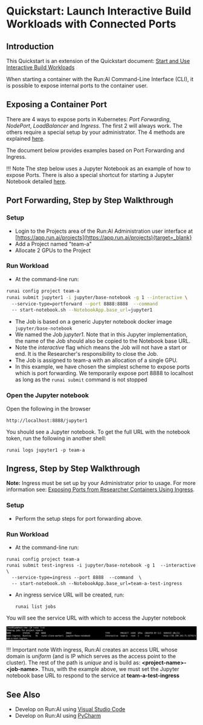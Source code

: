 # Quickstart: Launch Interactive Build Workloads with Connected Ports

## Introduction

 This Quickstart is an extension of the Quickstart document: [Start and Use Interactive Build Workloads](walkthrough-build.md) 

 When starting a container with the Run:AI Command-Line Interface (CLI), it is possible to expose internal ports to the container user.   

## Exposing a Container Port

 There are 4 ways to expose ports in Kubernetes: _Port Forwarding_, _NodePort_, _LoadBalancer_ and _Ingress_. The first 2 will always work. The others require a special setup by your administrator. The 4 methods are explained [here](../../admin/runai-setup/advanced/allow-external-access-to-containers.md). 

 The document below provides examples based on Port Forwarding and Ingress.

!!! Note
    The step below uses a Jupyter Notebook as an example of how to expose Ports. There is also a special shortcut for starting a Jupyter Notebook detailed [here](../tools/dev-jupyter.md). 

## Port Forwarding, Step by Step Walkthrough

### Setup

*  Login to the Projects area of the Run:AI Administration user interface at [https://app.run.ai/projects](https://app.run.ai/projects){target=_blank}
*  Add a Project named "team-a"
*  Allocate 2 GPUs to the Project

### Run Workload

*   At the command-line run:

``` bash
runai config project team-a
runai submit jupyter1 -i jupyter/base-notebook -g 1 --interactive \ 
  --service-type=portforward --port 8888:8888  --command 
  -- start-notebook.sh --NotebookApp.base_url=jupyter1
```

*   The Job is based on a generic Jupyter notebook docker image ``jupyter/base-notebook`` 
*    We named the Job _jupyter1_.   Note that in this Jupyter implementation, the name of the Job should also be copied to the Notebook base URL.   
*   Note the _interactive_ flag which means the Job will not have a start or end. It is the Researcher's responsibility to close the Job.  
*   The Job is assigned to team-a with an allocation of a single GPU.
*   In this example, we have chosen the simplest scheme to expose ports which is port forwarding. We temporarily expose port 8888 to localhost as long as the ``runai submit`` command is not stopped

### Open the Jupyter notebook

Open the following in the browser

```
http://localhost:8888/jupyter1
```

You should see a Jupyter notebook. To get the full URL with the notebook token, run the following in another shell:

```
runai logs jupyter1 -p team-a
```

## Ingress, Step by Step Walkthrough

__Note:__ Ingress must be set up by your Administrator prior to usage. For more information see:  [Exposing Ports from Researcher Containers Using Ingress](../../admin/runai-setup/advanced/allow-external-access-to-containers.md).

### Setup

*   Perform the setup steps for port forwarding above.  

### Run Workload

*   At the command-line run:

``` shell
runai config project team-a
runai submit test-ingress -i jupyter/base-notebook -g 1  --interactive \ 
  --service-type=ingress --port 8888  --command  \ 
  -- start-notebook.sh --NotebookApp.base_url=team-a-test-ingress
```

*   An ingress service URL will be created, run:

        runai list jobs

You will see the service URL with which to access the Jupyter notebook

![mceclip0.png](img/mceclip0.png)

!!! Important note
    With ingress, Run:AI creates an access URL whose domain is _uniform_ (and is IP which serves as the access point to the cluster). The rest of the path is _unique_ and is build as: __&lt;project-name&gt;-&lt;job-name&gt;__. Thus, with the example above, we must set the Jupyter notebook base URL to respond to the service at __team-a-test-ingress__

## See Also

* Develop on Run:AI using [Visual Studio Code](../tools/dev-vscode.md)
* Develop on Run:AI using [PyCharm](../tools/dev-pycharm.md)
